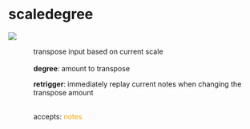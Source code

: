 
<a name=scaledegree></a><br>
# <b>scaledegree</b>
<img src="../images/scaledegree.png"><br>
<div style="display:inline-block;margin-left:50px;">
transpose input based on current scale<br/><br/>
<b>degree</b>: amount to transpose<br>

<b>retrigger</b>: immediately replay current notes when changing the transpose amount<br>

<br>accepts: <font color=orange>notes</font> <br></div>
